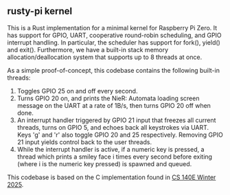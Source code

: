 ## rusty-pi kernel

This is a Rust implementation for a minimal kernel for Raspberry Pi Zero. It has
support for GPIO, UART, cooperative round-robin scheduling, and GPIO interrupt
handling. In particular, the scheduler has support for fork(), yield() and exit().
Furthermore, we have a built-in stack memory allocation/deallocation system that
supports up to 8 threads at once. 

As a simple proof-of-concept, this codebase contains the following built-in threads:
1. Toggles GPIO 25 on and off every second.
2. Turns GPIO 20 on, and prints the NieR: Automata loading screen message on the UART at a rate of 1B/s, then turns GPIO 20 off when done.
3. An interrupt handler triggered by GPIO 21 input that freezes all current threads, turns on GPIO 5, and echoes back all keystrokes via UART. Keys 'g' and 'r' also toggle GPIO 20 and 25 respectively. Removing GPIO 21 input yields control back to the user threads.
4. While the interrupt handler is active, if a numeric key is pressed, a thread which prints a smiley face i times every second before exiting (where i is the numeric key pressed) is spawned and queued.

This codebase is based on the C implementation found in [CS 140E Winter 2025](https://github.com/dddrrreee/cs140e-25win/tree/main).
